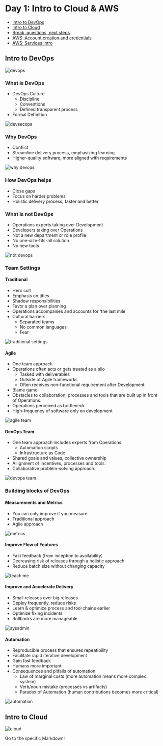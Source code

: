 # Day 1: Intro to Cloud & AWS

* [Intro to DevOps](./devops.md)
* [Intro to Cloud](./cloud.md)
* [Break, questions, next steps](./break.md)
* [AWS: Account creation and credentials](./aws1.md)
* [AWS: Services intro](./aws-services.md)

## Intro to DevOps

![devops](https://republicaweb.es/wp-content/uploads/2020/05/gitkraken-report-devops-tools-2020-rw.png)

### What is DevOps

* DevOps Culture
	* Discipline
	* Conventions
	* Defined transparent process
* Formal Definition

![devsecops](https://www.viva64.com/media/docx/blog/0710_DevOps_vs_DevSecOps/image1_thm_intoblank_1200x630.png)

### Why DevOps

* Conflict
* Streamline delivery process, emphasizing learning
* Higher-quality software, more aligned with requirements

![why devops](https://www.accenture.com/t20190509T085925Z__w__/us-en/_acnmedia/Accenture/Conversion-Assets/Blogs/Images/32/Accenture-Breaking-Development-Operations_1.jpg)

### How DevOps helps

* Close gaps
* Focus on harder problems
* Holistic delivery process, faster and better

### What is not DevOps

* Operations experts taking over Development
* Developers taking over Operations
* Not a new department or role profile
* No one-size-fits-all solution
* No new tools

![not devops](https://www.scnsoft.com/blog-pictures/itsm/how-can-a-system-administrator-turn-into-a-devops-engineer.png)

### Team Settings

#### Traditional

* Hero cult
* Emphasis on titles
* Shadow responsibilities
* Favor a plan over planning
* Operations accompanies and accounts for 'the last mile'
* Cultural barriers
	* Separated teams
	* No common languages
	* Fear

![traditional settings](https://i.pcmag.com/imagery/articles/00I0Ut2Unt0UnOp0XmqT11Q-1.fit_scale.size_2698x1517.v1585149160.jpg)

#### Agile

* One team approach
* Operations often acts or gets treated as a silo
	* Tasked with deliverables
	* Outside of Agile frameworks
	* Often receives non-functional requirement after Development
* Blame game
* Obstacles to collaboration, processes and tools that are built up in front of Operations.
* Operations perceived as bottleneck.
* High-frequency of software only on development

![agile team](https://i.pinimg.com/originals/be/6a/07/be6a073c282e1b22a1cf439de8bc10f5.jpg)

#### DevOps Team

* One team approach includes experts from Operations
	* Automation scripts
	* Infrastructure as Code
* Shared goals and values, collective ownership
* Allignment of incentives, processes and tools.
* Collaborative problem-solving approach.

![devops team](https://i.pinimg.com/originals/63/70/0b/63700bb6f3535957045af0d7cc54c7fb.jpg)

### Building blocks of DevOps

#### Measurements and Metrics

* You can only improve if you measure
* Traditional approach
* Agile approach

![metrics](https://www.sealights.io/wp-content/uploads/2018/07/Untitled-design-5.png)

#### Improve Flow of Features

* Fast feedback (from inception to availability)
* Decreasing risk of releases through a holistic approach
* Reduce batch size without changing capacity

![teach me](https://memegenerator.net/img/instances/75432014.jpg)

#### Improve and Accelerate Delivery

* Small releases over big releases
* Deploy frequently, reduce risks
* Learn & optimize process and tool chains earlier
* Optimize fixing incidents
* Rollbacks are more manageable

![sysadmin](https://pbs.twimg.com/media/Dm8UnvVX0AANmrS.jpg)

#### Automation

* Reproducible process that ensures repeatibility
* Facilitate rapid iterative development
* Gain fast feedback
* Humans more important
* Consequences and pitfalls of automation
	* Law of marginal costs (more automation means more complex system)
	* Verb/noun mistake (processes vs artifacts)
	* Paradox of Automation (human contributions becomes more critical)

![automation](https://secureservercdn.net/160.153.137.163/5hw.9c8.myftpupload.com/wp-content/uploads/2020/02/TXrCb-eRhDvBBIWT2x.jpg)

## Intro to Cloud

![cloud](https://smidcloud.com/wp-content/uploads/2018/01/10-1.jpg)

Go to the specific Markdown!